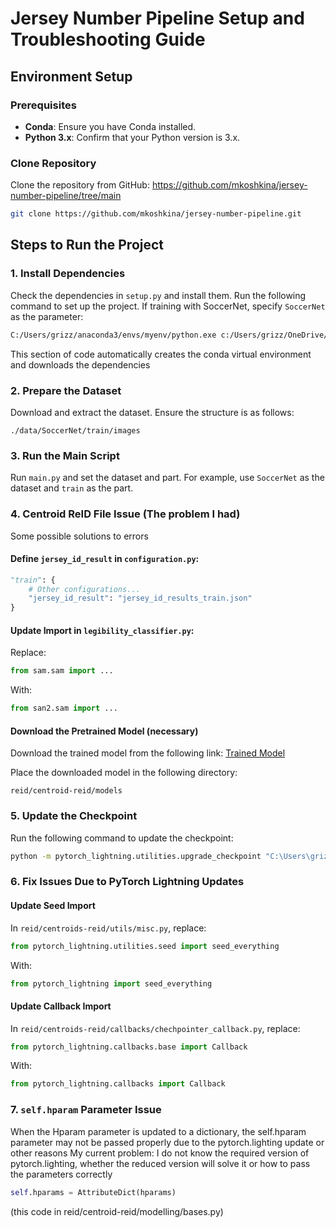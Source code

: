 # Jersey Number Pipeline Setup and Troubleshooting Guide

## Environment Setup

### Prerequisites
- **Conda**: Ensure you have Conda installed.
- **Python 3.x**: Confirm that your Python version is 3.x.

### Clone Repository
Clone the repository from GitHub: https://github.com/mkoshkina/jersey-number-pipeline/tree/main
```bash
git clone https://github.com/mkoshkina/jersey-number-pipeline.git
```

## Steps to Run the Project

### 1. Install Dependencies
Check the dependencies in `setup.py` and install them. Run the following command to set up the project. If training with SoccerNet, specify `SoccerNet` as the parameter:
```bash
C:/Users/grizz/anaconda3/envs/myenv/python.exe c:/Users/grizz/OneDrive/Desktop/COSC419/jersey-number-pipeline/jersey-number-pipeline/setup.py SoccerNet
```
This section of code automatically creates the conda virtual environment and downloads the dependencies

### 2. Prepare the Dataset
Download and extract the dataset. Ensure the structure is as follows:
```
./data/SoccerNet/train/images
```

### 3. Run the Main Script
Run `main.py` and set the dataset and part. For example, use `SoccerNet` as the dataset and `train` as the part.

### 4. Centroid ReID File Issue (The problem I had)
Some possible solutions to errors

#### Define `jersey_id_result` in `configuration.py`:
```python
"train": {
    # Other configurations...
    "jersey_id_result": "jersey_id_results_train.json"
}
```

#### Update Import in `legibility_classifier.py`:
Replace:
```python
from sam.sam import ...
```
With:
```python
from san2.sam import ...
```

#### Download the Pretrained Model (necessary)
Download the trained model from the following link:
[Trained Model](https://drive.google.com/drive/folders/1NWD2Q0JGasGm9HTcOy4ZqsIqK4-IfknK)

Place the downloaded model in the following directory:
```
reid/centroid-reid/models
```

### 5. Update the Checkpoint
Run the following command to update the checkpoint:
```bash
python -m pytorch_lightning.utilities.upgrade_checkpoint "C:\Users\grizz\OneDrive\Desktop\COSC419\jersey-number-pipeline\jersey-number-pipeline\reid\centroids-reid\models\market1501_resnet50_256_128_epoch_120.ckpt" --map-to-cpu
```

### 6. Fix Issues Due to PyTorch Lightning Updates
#### Update Seed Import
In `reid/centroids-reid/utils/misc.py`, replace:
```python
from pytorch_lightning.utilities.seed import seed_everything
```
With:
```python
from pytorch_lightning import seed_everything
```

#### Update Callback Import
In `reid/centroids-reid/callbacks/chechpointer_callback.py`, replace:
```python
from pytorch_lightning.callbacks.base import Callback
```
With:
```python
from pytorch_lightning.callbacks import Callback
```

### 7. `self.hparam` Parameter Issue
When the Hparam parameter is updated to a dictionary, the self.hparam parameter may not be passed properly due to the pytorch.lighting update or other reasons
My current problem: I do not know the required version of pytorch.lighting, whether the reduced version will solve it or how to pass the parameters correctly
```python
self.hparams = AttributeDict(hparams)
```
(this code in reid/centroid-reid/modelling/bases.py)
